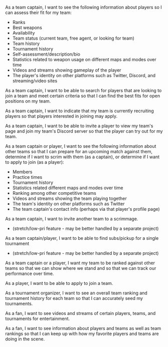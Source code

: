 As a team captain, I want to see the following information about players so I can assess their fit for my team:
* Ranks
* Best weapons
* Availability
* Team status (current team, free agent, or looking for team)
* Team history
* Tournament history
* Self-assessment/description/bio
* Statistics related to weapon usage on different maps and modes over time
* Videos and streams showing gameplay of the player
* The player's identity on other platforms such as Twitter, Discord, and streaming/video sites

As a team captain, I want to be able to search for players that are looking to join a team and meet certain criteria so that I can find the best fits for open positions on my team.

As a team captain, I want to indicate that my team is currently recruiting players so that players interested in joining may apply.

As a team captain, I want to be able to invite a player to view my team's page and join my team's Discord server so that the player can try out for my team.

As a team captain or player, I want to see the following information about other teams so that I can prepare for an upcoming match against them, determine if I want to scrim with them (as a captain), or determine if I want to apply to join (as a player):
* Members
* Practice times
* Tournament history
* Statistics related different maps and modes over time
* Ranking among other competitive teams
* Videos and streams showing the team playing together
* The team's identity on other platforms such as Twitter
* The team captain's contact info (perhaps via that player's profile page)

As a team captain, I want to invite another team to a scrimmage.
* (stretch/low-pri feature - may be better handled by a separate project)

As a team captain/player, I want to be able to find subs/pickup for a single tournament
* (stretch/low-pri feature - may be better handled by a separate project)

As a team captain or a player, I want my team to be ranked against other teams so that we can show where we stand and so that we can track our performance over time.

As a player, I want to be able to apply to join a team.

As a tournament organizer, I want to see an overall team ranking and tournament history for each team so that I can accurately seed my tournaments.

As a fan, I want to see videos and streams of certain players, teams, and tournaments for entertainment.

As a fan, I want to see information about players and teams as well as team rankings so that I can keep up with how my favorite players and teams are doing in the scene.
